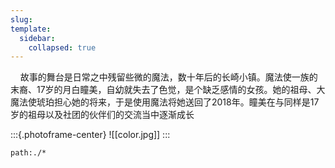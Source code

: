 ```yaml
---
slug: 
template:
  sidebar:
    collapsed: true
---
```


&nbsp;&nbsp;&nbsp;&nbsp;故事的舞台是日常之中残留些微的魔法，数十年后的长崎小镇。魔法使一族的末裔、17岁的月白瞳美，自幼就失去了色觉，是个缺乏感情的女孩。她的祖母、大魔法使琥珀担心她的将来，于是使用魔法将她送回了2018年。瞳美在与同样是17岁的祖母以及社团的伙伴们的交流当中逐渐成长

:::{.photoframe-center}
![[color.jpg]]
:::

```query
path:./*
```
